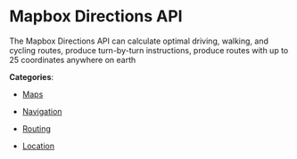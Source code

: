 # Mapbox Directions API

The Mapbox Directions API can calculate optimal driving, walking, and cycling routes, produce turn-by-turn instructions, produce routes with up to 25 coordinates anywhere on earth

**Categories**:

- [Maps](https://github/apis-list/apis-list#maps)

- [Navigation](https://github/apis-list/apis-list#navigation)

- [Routing](https://github/apis-list/apis-list#routing)

- [Location](https://github/apis-list/apis-list#location)



